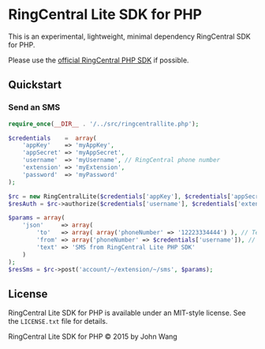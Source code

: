 RingCentral Lite SDK for PHP
============================

This is an experimental, lightweight, minimal dependency RingCentral SDK for PHP.

Please use the [official RingCentral PHP SDK](https://github.com/ringcentral/ringcentral-php) if possible.

## Quickstart

### Send an SMS

```php
require_once(__DIR__ . '/../src/ringcentrallite.php');

$credentials    =  array(
	'appKey'    => 'myAppKey',
	'appSecret' => 'myAppSecret',
	'username'  => 'myUsername', // RingCentral phone number
	'extension' => 'myExtension',
	'password'  => 'myPassword'
);

$rc = new RingCentralLite($credentials['appKey'], $credentials['appSecret'], RingCentralLite::RC_SERVER_SANDBOX);
$resAuth = $rc->authorize($credentials['username'], $credentials['extension'], $credentials['password']);

$params = array(
    'json'     => array(
        'to'   => array( array('phoneNumber' => '12223334444') ), // Text this number
        'from' => array('phoneNumber' => $credentials['username']), // From a valid RingCentral number
        'text' => 'SMS from RingCentral Lite PHP SDK'
    )
);
$resSms = $rc->post('account/~/extension/~/sms', $params);

```

## License

RingCentral Lite SDK for PHP is available under an MIT-style license. See the `LICENSE.txt` file for details.

RingCentral Lite SDK for PHP &copy; 2015 by John Wang